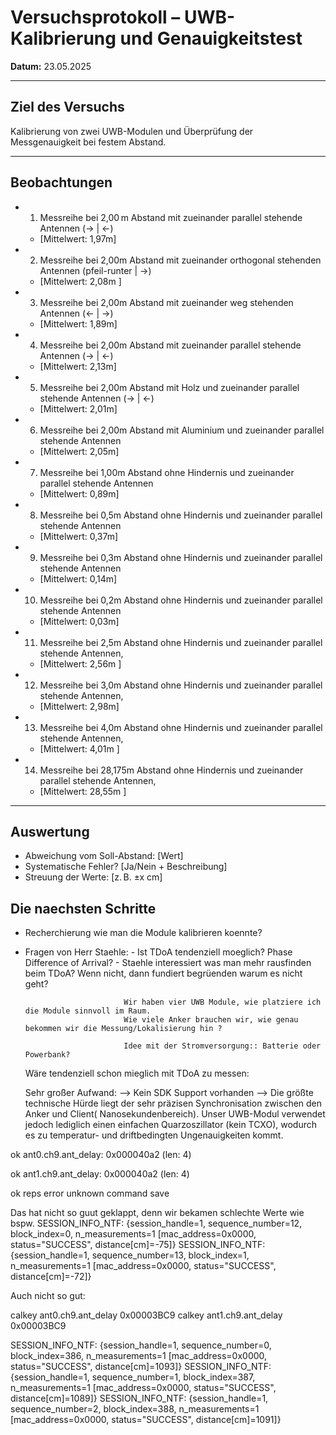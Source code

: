 # Versuchsprotokoll – UWB-Kalibrierung und Genauigkeitstest

**Datum:** 23.05.2025  

---

## Ziel des Versuchs

Kalibrierung von zwei UWB-Modulen und Überprüfung der Messgenauigkeit bei festem Abstand.

---


## Beobachtungen

- 1. Messreihe bei 2,00 m Abstand mit zueinander parallel stehende Antennen (-> | <-)
  - [Mittelwert: 1,97m]

- 2. Messreihe bei 2,00m Abstand mit zueinander orthogonal stehenden Antennen (pfeil-runter | ->)
  - [Mittelwert: 2,08m ]

- 3. Messreihe bei 2,00m Abstand mit zueinander weg stehenden Antennen (<- | ->)
  - [Mittelwert: 1,89m]

- 4. Messreihe bei 2,00m Abstand mit zueinander parallel stehende Antennen (-> | <-)
  - [Mittelwert: 2,13m]

- 5. Messreihe bei 2,00m Abstand mit Holz und zueinander parallel stehende Antennen (-> | <-)
  - [Mittelwert: 2,01m]

- 6. Messreihe bei 2,00m Abstand mit Aluminium und zueinander parallel stehende Antennen 
  - [Mittelwert: 2,05m]

- 7. Messreihe bei 1,00m Abstand ohne Hindernis und zueinander parallel stehende Antennen  
  - [Mittelwert: 0,89m]

- 8. Messreihe bei 0,5m Abstand ohne Hindernis und zueinander parallel stehende Antennen 
  - [Mittelwert: 0,37m]

- 9. Messreihe bei 0,3m Abstand ohne Hindernis und zueinander parallel stehende Antennen 
  - [Mittelwert: 0,14m]

- 10. Messreihe bei 0,2m Abstand ohne Hindernis und zueinander parallel stehende Antennen 
  - [Mittelwert: 0,03m]

- 11. Messreihe bei 2,5m Abstand ohne Hindernis und zueinander parallel stehende Antennen, 
  - [Mittelwert: 2,56m ]

- 12. Messreihe bei 3,0m Abstand ohne Hindernis und zueinander parallel stehende Antennen, 
  - [Mittelwert: 2,98m]

- 13. Messreihe bei 4,0m Abstand ohne Hindernis und zueinander parallel stehende Antennen, 
  - [Mittelwert: 4,01m ]

- 14. Messreihe bei 28,175m Abstand ohne Hindernis und zueinander parallel stehende Antennen, 
  - [Mittelwert: 28,55m ]
---

## Auswertung

- Abweichung vom Soll-Abstand: [Wert]
- Systematische Fehler? [Ja/Nein + Beschreibung]
- Streuung der Werte: [z. B. ±x cm]

## Die naechsten Schritte

- Recherchierung wie man die Module kalibrieren koennte?

- Fragen von Herr Staehle:  -  Ist TDoA tendenziell moeglich?
                             Phase Difference of Arrival?
                            - Staehle interessiert was man mehr rausfinden beim TDoA? Wenn nicht, dann fundiert begrüenden warum es nicht geht?

                            Wir haben vier UWB Module, wie platziere ich die Module sinnvoll im Raum. 
                            Wie viele Anker brauchen wir, wie genau bekommen wir die Messung/Lokalisierung hin ?
                            
                            Idee mit der Stromversorgung:: Batterie oder Powerbank?

  Wäre tendenziell schon mieglich mit TDoA zu messen:

  Sehr großer Aufwand:
  --> Kein SDK Support vorhanden
  --> Die größte technische Hürde liegt der sehr präzisen Synchronisation zwischen den Anker und Client( Nanosekundenbereich). Unser UWB-Modul verwendet jedoch lediglich einen einfachen Quarzoszillator (kein TCXO), wodurch es zu temperatur- und driftbedingten Ungenauigkeiten kommt.  



ok
ant0.ch9.ant_delay: 0x000040a2 (len: 4)

ok
ant1.ch9.ant_delay: 0x000040a2 (len: 4)

ok
reps
error unknown command
save

Das hat nicht so guut geklappt, denn wir bekamen schlechte Werte wie bspw.
SESSION_INFO_NTF: {session_handle=1, sequence_number=12, block_index=0, n_measurements=1
 [mac_address=0x0000, status="SUCCESS", distance[cm]=-75]}
SESSION_INFO_NTF: {session_handle=1, sequence_number=13, block_index=1, n_measurements=1
 [mac_address=0x0000, status="SUCCESS", distance[cm]=-72]}


Auch nicht so gut:

calkey ant0.ch9.ant_delay 0x00003BC9
calkey ant1.ch9.ant_delay 0x00003BC9

SESSION_INFO_NTF: {session_handle=1, sequence_number=0, block_index=386, n_measurements=1
 [mac_address=0x0000, status="SUCCESS", distance[cm]=1093]}
SESSION_INFO_NTF: {session_handle=1, sequence_number=1, block_index=387, n_measurements=1
 [mac_address=0x0000, status="SUCCESS", distance[cm]=1089]}
SESSION_INFO_NTF: {session_handle=1, sequence_number=2, block_index=388, n_measurements=1
 [mac_address=0x0000, status="SUCCESS", distance[cm]=1091]}


